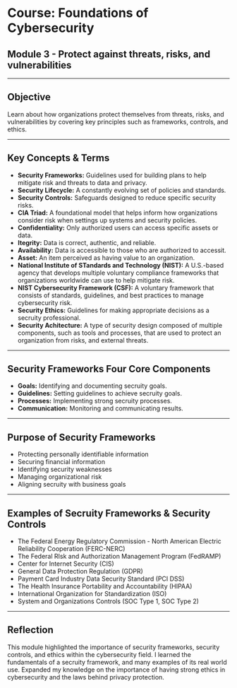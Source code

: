# Course: Foundations of Cybersecurity
## Module 3 - Protect against threats, risks, and vulnerabilities

---

## Objective
Learn about how organizations protect themselves from threats, risks, and vulnerabilities by covering key principles such as frameworks, controls, and ethics.

---

## Key Concepts & Terms
- **Security Frameworks:** Guidelines used for building plans to help mitigate risk and threats to data and privacy.
- **Security Lifecycle:** A constantly evolving set of policies and standards.
- **Security Controls:** Safeguards designed to reduce specific security risks.
- **CIA Triad:** A foundational model that helps inform how organizations consider risk when settings up systems and security policies.
- **Confidentiality:** Only authorized users can access specific assets or data.
- **Itegrity:** Data is correct, authentic, and reliable.
- **Availability:** Data is accessible to those who are authorized to accessit.
- **Asset:** An item perceived as having value to an organization.
- **National Institute of STandards and Technology (NIST):** A U.S.-based agency that develops multiple voluntary compliance frameworks that organizations worldwide can use to help mitigate risk.
- **NIST Cybersecurity Framework (CSF):** A voluntary framework that consists of standards, guidelines, and best practices to manage cybersecurity risk.
- **Security Ethics:** Guidelines for making appropriate decisions as a secruity professional.
- **Security Achitecture:** A type of security design composed of multiple components, such as tools and processes, that are used to protect an organization from risks, and external threats.

---

## Security Frameworks Four Core Components
- **Goals:** Identifying and documenting secruity goals.
- **Guidelines:** Setting guidelines to achieve secruity goals.
- **Processes:** Implementing strong secruity processes.
- **Communication:** Monitoring and communicating results.

---

## Purpose of Security Frameworks
- Protecting personally identifiable information
- Securing financial information
- Identifying security weaknesses
- Managing organizational risk
- Aligning secruity with business goals

---

## Examples of Secruity Frameworks & Security Controls
- The Federal Energy Regulatory Commission - North American Electric Reliability Cooperation (FERC-NERC)
- The Federal RIsk and Authorization Management Program (FedRAMP)
- Center for Internet Security (CIS)
- General Data Protection Regulation (GDPR)
- Payment Card Industry Data Security Standard (PCI DSS)
- The Health Insurance Portability and Accountability (HIPAA)
- International Organization for Standardization (ISO)
- System and Organizations Controls (SOC Type 1, SOC Type 2)

---

## Reflection
This module highlighted the importance of security frameworks, security controls, and ethics within the cybersecurity field. I learned the fundamentals of a secruity framework, and many examples of its real world use. Expanded my knowledge on the importance of having strong ethics in cybersecurity and the laws behind privacy protection.
